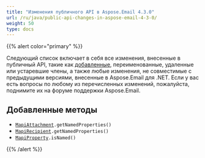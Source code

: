 ```yaml
---
title: "Изменения публичного API в Aspose.Email 4.3.0"
url: /ru/java/public-api-changes-in-aspose-email-4-3-0/
weight: 50
type: docs
---
```


{{% alert color="primary" %}} 

Следующий список включает в себя все изменения, внесенные в публичный API, такие как [добавленные](/email/java/public-api-changes-in-aspose-email-4-3-0/), переименованные, удаленные или устаревшие члены, а также любые изменения, не совместимые с предыдущими версиями, внесенные в Aspose.Email для .NET. Если у вас есть вопросы по любому из перечисленных изменений, пожалуйста, поднимите их на форуме поддержки Aspose.Email.

## **Добавленные методы**
- [`MapiAttachment`](https://apireference.aspose.com/email/java/com.aspose.email/MapiAttachment)`.getNamedProperties()`
- [`MapiRecipient`](https://apireference.aspose.com/email/java/com.aspose.email.class-use/MapiRecipient)`.getNamedProperties()`
- [`MapiProperty`](https://apireference.aspose.com/email/java/com.aspose.email.class-use/MapiProperty)`.isNamed()`

{{% /alert %}}